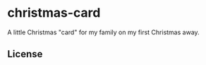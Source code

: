 christmas-card
==============

A little Christmas "card" for my family on my first Christmas away.

## License
